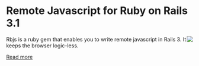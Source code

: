 # Remote Javascript for Ruby on Rails 3.1

<img src="http://buhrmi.github.com/rbjs/images/rbjs.png" style="float:right">

Rbjs is a ruby gem that enables you to write remote javascript in Rails 3. It keeps the browser logic-less.

[Read more](http://buhrmi.github.com/rbjs)